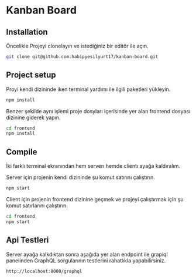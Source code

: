 # Kanban Board

## Installation

Öncelikle Projeyi clonelayın ve istediğiniz bir editör ile açın.

```sh
git clone git@github.com:habipyesilyurt17/kanban-board.git
```

## Project setup
Proyi kendi dizininde iken terminal yardımı ile ilgili paketleri yükleyin.
```sh
npm install 
```
Benzer şekilde aynı işlemi proje dosyları içerisinde yer alan frontend dosyası dizinine giderek yapın.
```sh
cd frontend
npm install
```

## Compile
İki farklı terminal ekranından hem serverı hemde clientı ayağa kaldıralım.

Server için projenin kendi dizininde şu komut satırını çalıştırın.
```sh
npm start
```
Client için projenin frontend dizinine geçmek ve projeyi çalıştırmak için şu komut satırlarını çalıştırın.
```sh
cd frontend
npm start
```
## Api Testleri
Server ayağa kalkdıktan sonra aşağıda yer alan endpoint ile grapiql panelinden GraphQL sorgularının testlerini rahatlıkla yapabilirsiniz.
```sh
http://localhost:8000/graphql
```
